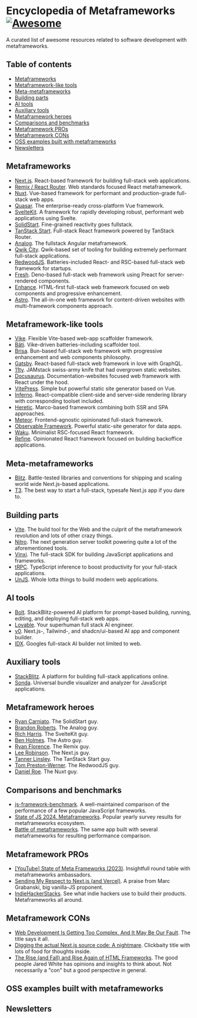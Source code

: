 # Encyclopedia of Metaframeworks [![Awesome](https://awesome.re/badge.svg)](https://awesome.re)

A curated list of awesome resources related to software development with metaframeworks.

## Table of contents
* [Metaframeworks](#metaframeworks)
* [Metaframework-like tools](#metaframework-like-tools)
* [Meta-metaframeworks](#meta-metaframeworks)
* [Building parts](#building-parts)
* [AI tools](#ai-tools)
* [Auxiliary tools](#auxiliary-tools)
* [Metaframework heroes](#metaframework-heroes)
* [Comparisons and benchmarks](#comparisons-and-benchmarks)
* [Metaframework PROs](#metaframework-pros)
* [Metaframework CONs](#metaframework-cons)
* [OSS examples built with metaframeworks](#oss-examples-built-with-metaframeworks)
* [Newsletters](#newsletters)

## Metaframeworks
* [Next.js](https://nextjs.org). React-based framework for building full-stack web applications.
* [Remix / React Router](https://remix.run). Web standards focused React metaframework.
* [Nuxt](https://nuxt.com). Vue-based framework for performant and production-grade full-stack web apps.
* [Quasar](https://quasar.dev). The enterprise-ready cross-platform Vue framework.
* [SvelteKit](https://svelte.dev/docs/kit/introduction). A framework for rapidly developing robust, performant web applications using Svelte.
* [SolidStart](https://start.solidjs.com). Fine-grained reactivity goes fullstack.
* [TanStack Start](https://tanstack.com/start/latest). Full-stack React framework powered by TanStack Router.
* [Analog](https://analogjs.org). The fullstack Angular metaframework.
* [Qwik City](https://qwik.dev/docs/qwikcity/). Qwik-based set of tooling for building extremely performant full-stack applications.
* [RedwoodJS](https://redwoodjs.com). Batteries-included React- and RSC-based full-stack web framework for startups.
* [Fresh](https://fresh.deno.dev). Deno-based full-stack web framework using Preact for server-rendered components.
* [Enhance](https://enhance.dev). HTML-first full-stack web framework focused on web components and progressive enhancement.
* [Astro](https://astro.build). The all-in-one web framework for content-driven websites with multi-framework components approach.

## Metaframework-like tools
* [Vike](https://vike.dev). Flexible Vite-based web-app scaffolder framework.
* [Bâti](https://batijs.dev). Vike-driven batteries-including scaffolder tool.
* [Brisa](https://brisa.build). Bun-based full-stack web framework with progressive enhancement and web components philosophy.
* [Gatsby](https://www.gatsbyjs.com). React-based full-stack web framework in love with GraphQL.
* [11ty](https://www.11ty.dev). JAMstack swiss-army knife that had overgrown static websites.
* [Docusaurus](https://docusaurus.io). Documentation-websites focused web framework with React under the hood.
* [VitePress](https://vitepress.dev). Simple but powerful static site generator based on Vue.
* [Inferno](https://www.infernojs.org). React-compatible client-side and server-side rendering library with corresponding toolset included.
* [Heretic](https://hereticjs.org). Marco-based framework combining both SSR and SPA approaches.
* [Meteor](https://www.meteor.com). Frontend-agnostic opinionated full-stack framework.
* [Observable Framework](https://observablehq.com). Powerful static-site generator for data apps.
* [Waku](https://waku.gg). Minimalist RSC-focused React framework.
* [Refine](https://refine.dev). Opinionated React framework focused on building backoffice applications.

## Meta-metaframeworks
* [Blitz](https://blitzjs.com/). Battle-tested libraries and conventions for shipping and scaling world wide Next.js-based applications.
* [T3](https://t3.gg/). The best way to start a full-stack, typesafe Next.js app if you dare to.

## Building parts
* [Vite](https://vite.dev). The build tool for the Web and the culprit of the metaframework revolution and lots of other crazy things.
* [Nitro](https://nitro.build). The next generation server toolkit powering quite a lot of the aforementioned tools.
* [Vinxi](https://vinxi.vercel.app). The full-stack SDK for building JavaScript applications and frameworks.
* [tRPC](https://trpc.io). TypeScript inference to boost productivity for your full-stack applications.
* [UnJS](https://unjs.io). Whole lotta things to build modern web applications.

## AI tools
* [Bolt](https://bolt.new). StackBlitz-powered AI platform for prompt-based building, running, editing, and deploying full-stack web apps.
* [Lovable](https://lovable.dev/). Your superhuman full stack AI engineer.
* [v0](https://v0.dev). Next.js-, Tailwind-, and shadcn/ui-based AI app and component builder.
* [IDX](https://idx.dev). Googles full-stack AI builder not limited to web.

## Auxiliary tools
* [StackBlitz](https://stackblitz.com). A platform for building full-stack applications online.
* [Sonda](https://sonda.dev). Universal bundle visualizer and analyzer for JavaScript applications.

## Metaframework heroes
* [Ryan Carniato](https://github.com/ryansolid). The SolidStart guy.
* [Brandon Roberts](https://github.com/brandonroberts). The Analog guy.
* [Rich Harris](https://github.com/Rich-Harris). The SvelteKit guy.
* [Ben Holmes](https://github.com/bholmesdev). The Astro guy.
* [Ryan Florence](https://github.com/ryanflorence). The Remix guy.
* [Lee Robinson](https://github.com/leerob). The Next.js guy.
* [Tanner Linsley](https://github.com/tannerlinsley). The TanStack Start guy.
* [Tom Preston-Werner](https://github.com/mojombo). The RedwoodJS guy.
* [Daniel Roe](https://github.com/danielroe). The Nuxt guy.

## Comparisons and benchmarks
* [js-framework-benchmark](https://github.com/krausest/js-framework-benchmark). A well-maintained comparison of the performance of a few popular JavaScript frameworks.
* [State of JS 2024. Metaframeworks](https://2024.stateofjs.com/en-US/libraries/meta-frameworks/). Popular yearly survey results for metaframeworks ecosystem.
* [Battle of metaframeworks](https://github.com/leanhanc/battle-of-the-meta-frameworks). The same app built with several metaframeworks for resulting performance comparison.

## Metaframework PROs
* [[YouTube] State of Meta Frameworks (2023)](https://www.youtube.com/live/u9ca8jwTRTk). Insightfull round table with metaframeworks ambassadors.
* [Sending My Respect to Next.js (and Vercel)](https://frontendmasters.com/blog/respect-to-next-js-and-vercel/). A praise from Marc Grabanski, big vanilla-JS proponent.
* [IndieHackerStacks](https://indiehackerstacks.com). See what indie hackers use to build their products. Metaframeworks all around.

## Metaframework CONs
* [Web Development Is Getting Too Complex, And It May Be Our Fault](https://www.smashingmagazine.com/2024/02/web-development-getting-too-complex/). The title says it all.
* [Digging the actual Next.js source code: A nightmare](https://blog.activeno.de/nextjs-sourcecode-nightmare). Clickbaity title with lots of food for thoughts inside.
* [The Rise (and Fall) and Rise Again of HTML Frameworks](https://www.spicyweb.dev/html-modules-history/). The good people Jared White has opinions and insights to think about. Not necessarily a "con" but a good perspective in general.

## OSS examples built with metaframeworks

## Newsletters

